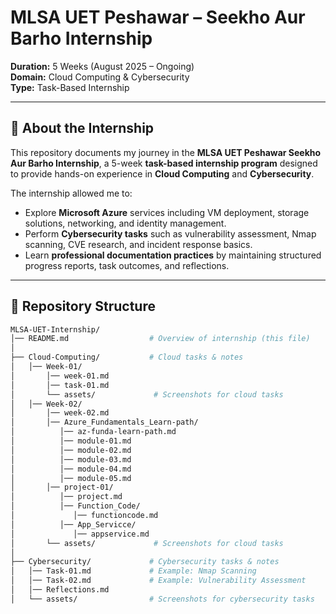 # MLSA UET Peshawar – Seekho Aur Barho Internship  
**Duration:** 5 Weeks (August 2025 – Ongoing)  
**Domain:** Cloud Computing & Cybersecurity  
**Type:** Task-Based Internship  

---

## 📖 About the Internship  
This repository documents my journey in the **MLSA UET Peshawar Seekho Aur Barho Internship**, a 5-week **task-based internship program** designed to provide hands-on experience in **Cloud Computing** and **Cybersecurity**.  

The internship allowed me to:  
- Explore **Microsoft Azure** services including VM deployment, storage solutions, networking, and identity management.  
- Perform **Cybersecurity tasks** such as vulnerability assessment, Nmap scanning, CVE research, and incident response basics.  
- Learn **professional documentation practices** by maintaining structured progress reports, task outcomes, and reflections.  

---

## 📂 Repository Structure  

```bash
MLSA-UET-Internship/
│── README.md                  # Overview of internship (this file)
│
├── Cloud-Computing/           # Cloud tasks & notes
│   │── Week-01/
│       │── week-01.md            
│       │── task-01.md         
│       └── assets/             # Screenshots for cloud tasks
│   │── Week-02/
│       │── week-02.md
│       │── Azure_Fundamentals_Learn-path/
│          │── az-funda-learn-path.md
│          │── module-01.md
│          │── module-02.md
│          │── module-03.md
│          │── module-04.md
│          │── module-05.md           
│       │── project-01/
│          │── project.md
│          │── Function_Code/
│             │── functioncode.md 
│          │── App_Servicce/
│             │── appservice.md           
│       └── assets/             # Screenshots for cloud tasks
│
├── Cybersecurity/             # Cybersecurity tasks & notes
│   │── Task-01.md             # Example: Nmap Scanning
│   │── Task-02.md             # Example: Vulnerability Assessment
│   │── Reflections.md
│   └── assets/                # Screenshots for cybersecurity tasks

